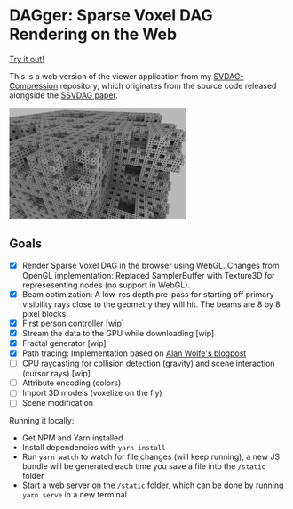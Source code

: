 # DAGger: Sparse Voxel DAG Rendering on the Web

[Try it out!](https://rvanderlaan.github.io/DAGger/)

This is a web version of the viewer application from my [SVDAG-Compression](https://github.com/RvanderLaan/SVDAG-Compression) repository, which originates from the source code released alongside the [SSVDAG paper](http://jcgt.org/published/0006/02/01/).

<img alt="The cube fractal scene rendered in DAGger using path tracing" src="images/dagger-cube-fractal.png?raw=true" height="200" />

## Goals
 - [x] Render Sparse Voxel DAG in the browser using WebGL.
       Changes from OpenGL implementation: Replaced SamplerBuffer with Texture3D for represesenting nodes (no support in WebGL).
 - [x] Beam optimization: A low-res depth pre-pass for starting off primary visibility rays close to the geometry they will hit. The beams are 8 by 8 pixel blocks.
 - [x] First person controller [wip]
 - [x] Stream the data to the GPU while downloading [wip]
 - [x] Fractal generator [wip]
 - [x] Path tracing: Implementation based on [Alan Wolfe's blogpost](https://blog.demofox.org/2020/05/25/casual-shadertoy-path-tracing-1-basic-camera-diffuse-emissive/)
 - [ ] CPU raycasting for collision detection (gravity) and scene interaction (cursor rays) [wip]
 - [ ] Attribute encoding (colors)
 - [ ] Import 3D models (voxelize on the fly)
 - [ ] Scene modification
 
Running it locally:
- Get NPM and Yarn installed
- Install dependencies with `yarn install`
- Run `yarn watch` to watch for file changes (will keep running), a new JS bundle will be generated each time you save a file into the `/static` folder
- Start a web server on the `/static` folder, which can be done by running `yarn serve` in a new terminal
